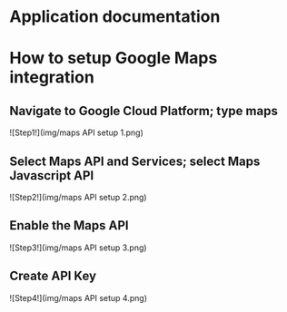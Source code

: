 # Application documentation

# How to setup Google Maps integration

## Navigate to Google Cloud Platform; type maps
![Step1!](img/maps API setup 1.png)

## Select Maps API and Services; select Maps Javascript API
![Step2!](img/maps API setup 2.png)

## Enable the Maps API
![Step3!](img/maps API setup 3.png)

## Create API Key
![Step4!](img/maps API setup 4.png)
